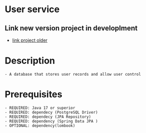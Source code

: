 # User service
## Link new version project in developlment
- [link project older](https://youtu.be/SwSkE3M9-kI)

# Description
	- A database that stores user records and allow user control

# Prerequisites
    - REQUIRED: Java 17 or superior
    - REQUIRED: dependecy (PostgreSQL Driver)
    - REQUIRED: dependecy (JPA Repository)
    - REQUIRED: dependency (Spring Data JPA )
    - OPTIONAL: dependency(lombook)
